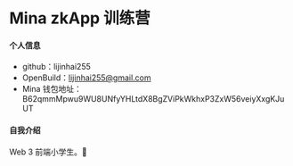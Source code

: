 # Mina zkApp 训练营


#### 个人信息

- github：lijinhai255
- OpenBuild：lijinhai255@gmail.com
- Mina 钱包地址：B62qmmMpwu9WU8UNfyYHLtdX8BgZViPkWkhxP3ZxW56veiyXxgKJuUT

#### 自我介绍

Web 3 前端小学生。👏
